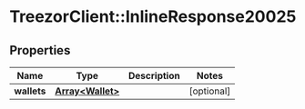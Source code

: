 # TreezorClient::InlineResponse20025

## Properties
Name | Type | Description | Notes
------------ | ------------- | ------------- | -------------
**wallets** | [**Array&lt;Wallet&gt;**](Wallet.md) |  | [optional] 


